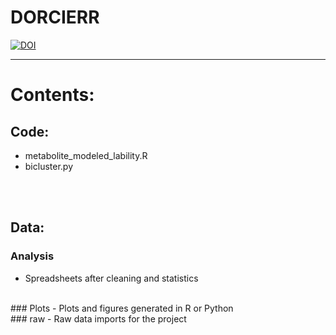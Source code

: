 # DORCIERR
[![DOI](https://zenodo.org/badge/226174249.svg)](https://zenodo.org/badge/latestdoi/226174249)

*****
# Contents:
## Code:
- metabolite_modeled_lability.R
- bicluster.py

<br /><br />
## Data:
### Analysis
- Spreadsheets after cleaning and statistics

<br />
### Plots
- Plots and figures generated in R or Python

<br />
### raw
- Raw data imports for the project
